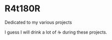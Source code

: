 # R4t180R

Dedicated to my various projects

I guess I will drink a lot of ☕ during these projects.
